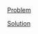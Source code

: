 [Problem](https://leetcode.com/problems/symmetric-tree)

[Solution](https://leetcode.com/problems/symmetric-tree/solutions/3293627/101-symmetric-tree-simple-solution)
